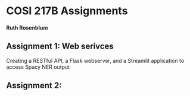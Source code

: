 # COSI 217B Assignments
#### Ruth Rosenblum

## Assignment 1: Web serivces
Creating a RESTful API, a Flask webserver, and a Streamlit application to access Spacy NER output

## Assignment 2: 

